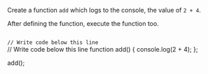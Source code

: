 Create a function `add`
which logs to the console,
the value of `2 + 4`.

After defining the function, 
execute the function too.

<codeblock language="javascript" type="exercise" testMode="fixedInput">
<code>
// Write code below this line
</code>
<solution>
// Write code below this line
function add() {
  console.log(2 + 4);
};

add();
</solution>
</codeblock>
